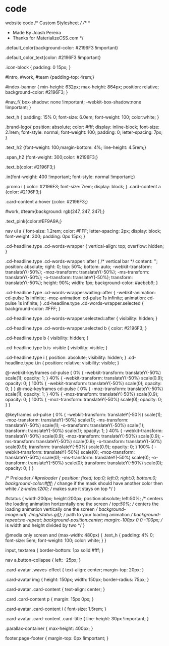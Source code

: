 # code
website code 
/* Custom Stylesheet */
/**
 *
 * Made By Joash Pereira
 * Thanks for MaterializeCSS.com
 */

.default_color{background-color: #2196F3 !important}

.default_color_text{color: #2196F3 !important}

.icon-block {
    padding: 0 15px;
}

#intro, #work, #team {padding-top: 4rem;}


#index-banner {
    min-height: 632px;
    max-height: 864px;
    position: relative;
    background-color: #2196F3;
}

#nav_f{
    box-shadow: none !important; 
    -webkit-box-shadow:none !important;
}

.text_h {
    padding: 15% 0;
    font-size: 6.0em;
    font-weight: 100;
    color:white;
}

.brand-logo{
    position: absolute;
    color: #fff;
    display: inline-block;
    font-size: 2.1rem;
    font-style: normal;
    font-weight: 100;
    padding: 0;
    letter-spacing: 7px;
}

.text_h2 {font-weight: 100;margin-bottom: 4%; line-height: 4.5rem;}

.span_h2 {font-weight: 300;color: #2196F3;}

.text_b{color: #2196F3;}

.in{font-weight: 400 !important; font-style: normal !important;}

.promo i {
    color: #2196F3;
    font-size: 7rem;
    display: block;
}
.card-content a {color: #2196F3;}

.card-content a:hover {color: #2196F3;}

#work, #team{background: rgb(247, 247, 247);}

.text_pink{color:#EF9A9A;}

nav ul a {
    font-size: 1.2rem;
    color: #FFF;
    letter-spacing: 2px;
    display: block;
    font-weight: 300;
    padding: 0px 15px;
}

.cd-headline.type .cd-words-wrapper {
    vertical-align: top;
    overflow: hidden;
}

.cd-headline.type .cd-words-wrapper::after {
    /* vertical bar */
    content: '';
    position: absolute;
    right: 0;
    top: 50%;
    bottom: auto;
    -webkit-transform: translateY(-50%);
    -moz-transform: translateY(-50%);
    -ms-transform: translateY(-50%);
    -o-transform: translateY(-50%);
    transform: translateY(-50%);
    height: 90%;
    width: 1px;
    background-color: #aebcb9;
}

.cd-headline.type .cd-words-wrapper.waiting::after {
    -webkit-animation: cd-pulse 1s infinite;
    -moz-animation: cd-pulse 1s infinite;
    animation: cd-pulse 1s infinite;
}
.cd-headline.type .cd-words-wrapper.selected {
    background-color: #FFF;
}

.cd-headline.type .cd-words-wrapper.selected::after {
    visibility: hidden;
}

.cd-headline.type .cd-words-wrapper.selected b {
    color: #2196F3;
}

.cd-headline.type b {
    visibility: hidden;
}

.cd-headline.type b.is-visible {
    visibility: visible;
}

.cd-headline.type i {
    position: absolute;
    visibility: hidden;
}
.cd-headline.type i.in {
    position: relative;
    visibility: visible;
}

@-webkit-keyframes cd-pulse {
    0% {
        -webkit-transform: translateY(-50%) scale(1);
        opacity: 1;
    }
    40% {
        -webkit-transform: translateY(-50%) scale(0.9);
        opacity: 0;
    }
    100% {
        -webkit-transform: translateY(-50%) scale(0);
        opacity: 0;
    }
}
@-moz-keyframes cd-pulse {
    0% {
        -moz-transform: translateY(-50%) scale(1);
        opacity: 1;
    }
    40% {
        -moz-transform: translateY(-50%) scale(0.9);
        opacity: 0;
    }
    100% {
        -moz-transform: translateY(-50%) scale(0);
        opacity: 0;
    }
}

@keyframes cd-pulse {
    0% {
        -webkit-transform: translateY(-50%) scale(1);
        -moz-transform: translateY(-50%) scale(1);
        -ms-transform: translateY(-50%) scale(1);
        -o-transform: translateY(-50%) scale(1);
        transform: translateY(-50%) scale(1);
        opacity: 1;
    }
    40% {
        -webkit-transform: translateY(-50%) scale(0.9);
        -moz-transform: translateY(-50%) scale(0.9);
        -ms-transform: translateY(-50%) scale(0.9);
        -o-transform: translateY(-50%) scale(0.9);
        transform: translateY(-50%) scale(0.9);
        opacity: 0;
    }
    100% {
        -webkit-transform: translateY(-50%) scale(0);
        -moz-transform: translateY(-50%) scale(0);
        -ms-transform: translateY(-50%) scale(0);
        -o-transform: translateY(-50%) scale(0);
        transform: translateY(-50%) scale(0);
        opacity: 0;
    }
}


/* Preloader */
#preloader {
    position: fixed;
    top:0;
    left:0;
    right:0;
    bottom:0;
    background-color:#fff; /* change if the mask should have another color then white */
    z-index:1200; /* makes sure it stays on top */
}

#status {
    width:200px;
    height:200px;
    position:absolute;
    left:50%; /* centers the loading animation horizontally one the screen */
    top:50%; /* centers the loading animation vertically one the screen */
    background-image:url(../img/status.gif); /* path to your loading animation */
    background-repeat:no-repeat;
    background-position:center;
    margin:-100px 0 0 -100px; /* is width and height divided by two */
}

@media only screen and (max-width: 480px) {
    .text_h {
        padding: 4% 0;
        font-size: 5em;
        font-weight: 100;
        color: white;
    }
}

input, textarea {
    border-bottom: 1px solid #fff;
}

nav a.button-collapse {
    left: -25px;
}

.card-avatar .waves-effect {
    text-align: center;
    margin-top: 20px;
}

.card-avatar img {
    height: 150px;
    width: 150px;
    border-radius: 75px;
}

.card-avatar .card-content {
    text-align: center;
}

.card .card-content p {
    margin: 15px 0px;
}

.card-avatar .card-content i {
   font-size: 1.5rem;
}

.card-avatar .card-content .card-title {
    line-height: 30px !important;
}

.parallax-container {
    max-height: 400px;
}

footer.page-footer {
    margin-top: 0px !important;
}
